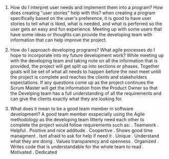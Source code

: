 1) How do I interpret user needs and implement them into a program? How does creating “user stories” help with this?
when creating a program specifically based on the user's preference, it is good to have user stories to tell what is liked, what is needed, and what is perferred so the user gets an easy and fun experience. Meeting up with some users that have some ideas or thoughts can provide the developing team with information that can help improve the project.


2) How do I approach developing programs? What agile processes do I hope to incorporate into my future development work?
While meeting up with the developing team and taking note on all the information that is provided, the project will get split up into sections or phases. Together goals will be set of what all needs to happen before the next meet untill the project is complete and reaches the clients and stakeholders expectations. If any questions come up as the project continues the Scrum Master will get the information from the Product Owner so that the Develping team has a full understanding of all the requirements and can give the clients exactly what they are looking for.

3) What does it mean to be a good team member in software development?
A good team member esspecially using the Agile methodology as the developing team litterly need each other to complete the project would follow requirements such as:
. Teamwork
. Helpful
. Positive and nice additude
. Coopertive
. Shows good time managment
. Isnt afraid to ask for help if need it
. Unique
. Understand what they are doing
. Values transparency and openness
. Organized
. Writes code that is understandable for the whole team to read
. Motivated
. Dedicated
